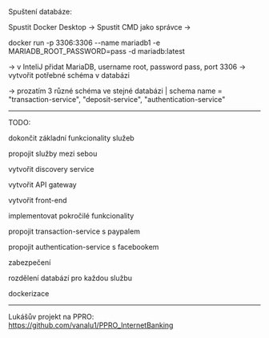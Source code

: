 Spuštení databáze:

Spustit Docker Desktop -> Spustit CMD jako správce ->

docker run -p 3306:3306 --name mariadb1 -e MARIADB_ROOT_PASSWORD=pass -d mariadb:latest

-> v InteliJ přidat MariaDB, username root, password pass, port 3306 -> vytvořit potřebné schéma v databázi

-> prozatím 3 různé schéma ve stejné databázi | schema name = "transaction-service", "deposit-service", "authentication-service"

----------------------

TODO:

dokončit základní funkcionality služeb

propojit služby mezi sebou

vytvořit discovery service

vytvořit API gateway

vytvořit front-end

implementovat pokročilé funkcionality

propojit transaction-service s paypalem

propojit authentication-service s facebookem

zabezpečení

rozdělení databází pro každou službu

dockerizace

----------------------

Lukášův projekt na PPRO: https://github.com/vanalu1/PPRO_InternetBanking
